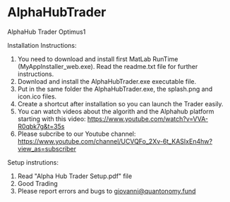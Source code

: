 # AlphaHubTrader
AlphaHub Trader Optimus1

Installation Instructions:

1) You need to download and install first MatLab RunTime (MyAppInstaller_web.exe). 
Read the readme.txt file for further instructions. 
2) Download and install the AlphaHubTrader.exe executable file. 
3) Put in the same folder the AlphaHubTrader.exe, the splash.png and icon.ico files.
4) Create a shortcut after installation so you can launch the Trader easily. 
5) You can watch videos about the algorith and the Alphahub platform starting with this video:
https://www.youtube.com/watch?v=VVA-R0qbk7g&t=35s
6) Please subcribe to our Youtube channel:
https://www.youtube.com/channel/UCVQFo_2Xv-6t_KASIxEn4hw?view_as=subscriber

Setup instrutions:

1) Read "Alpha Hub Trader Setup.pdf" file
2) Good Trading
3) Please report errors and bugs to giovanni@quantonomy.fund






